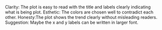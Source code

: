 Clarity: The plot is easy to read with the title and labels clearly indicating what is being plot.
Esthetic: The colors are chosen well to contradict each other.
Honesty:The plot shows the trend clearly without misleading readers.
Suggestion: Maybe the x and y labels can be written in larger font.
